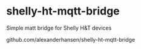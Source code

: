 # shelly-ht-mqtt-bridge
Simple matt bridge for Shelly H&amp;T devices

github.com/alexanderhansen/shelly-ht-mqtt-bridge